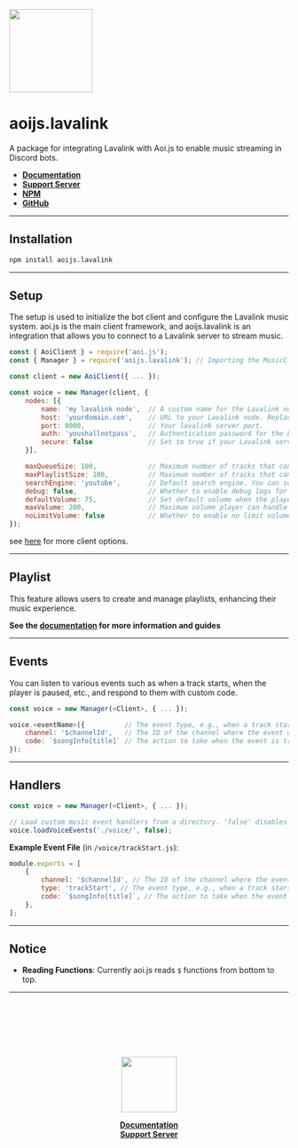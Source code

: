 <img src="https://cdn.noujs.my.id/guild/lavalink.png" width="150">

# aoijs.lavalink

A package for integrating Lavalink with Aoi.js to enable music streaming in Discord bots.

- **[ Documentation ](https://lavalink.noujs.my.id)**
- **[ Support Server ](https://discord.com/invite/hyQYXcVnmZ)**
- **[ NPM ](https://npmjs.org/package/aoijs.lavalink)**
- **[ GitHub ](https://github.com/tyowk/aoijs.lavalink)**

---

## Installation

```bash
npm install aoijs.lavalink
```

---

## Setup

The setup is used to initialize the bot client and configure the Lavalink music system. aoi.js is the main client framework, and aoijs.lavalink is an integration that allows you to connect to a Lavalink server to stream music.

```js
const { AoiClient } = require('aoi.js');
const { Manager } = require('aoijs.lavalink'); // Importing the MusicClient for handling Lavalink integration.

const client = new AoiClient({ ... });

const voice = new Manager(client, {
    nodes: [{
        name: 'my lavalink node',  // A custom name for the Lavalink node (can be any string).
        host: 'yourdomain.com',    // URL to your Lavalink node. Replace with your actual Lavalink server URL.
        port: 0000,                // Your lavalink server port.
        auth: 'youshallnotpass',   // Authentication password for the Lavalink node.
        secure: false              // Set to true if your Lavalink server uses SSL/TLS (HTTPS).
    }],

    maxQueueSize: 100,             // Maximum number of tracks that can be queued for playback. (default is 100)
    maxPlaylistSize: 100,          // Maximum number of tracks that can be in a playlist. (default is 100)
    searchEngine: 'youtube',       // Default search engine. You can set this to 'soundcloud' or 'spotify' or others. (default is youtube)
    debug: false,                  // Whether to enable debug logs for the music client. default is false. (default is false)
    defaultVolume: 75,             // Set default volume when the player created (default is 100)
    maxVolume: 200,                // Maximum volume player can handle (default is 200)
    noLimitVolume: false           // Whether to enable no limit volume (not recommended) (default is false)
});
```

see [here](https://guide.shoukaku.shipgirl.moe/guides/2-options/) for more client options.

---

## Playlist

This feature allows users to create and manage playlists, enhancing their music experience.

**See the [documentation](https://lavalink.noujs.my.id/guides/playlist) for more information and guides**

---

## Events

You can listen to various events such as when a track starts, when the player is paused, etc., and respond to them with custom code.

```js
const voice = new Manager(<Client>, { ... });

voice.<eventName>({          // The event type, e.g., when a track starts playing ('trackStart').
    channel: '$channelId',   // The ID of the channel where the event will trigger (can be dynamic or static).
    code: `$songInfo[title]` // The action to take when the event is triggered. Here it will return the title of the song.
});
```

---

## Handlers

```js
const voice = new Manager(<Client>, { ... });

// Load custom music event handlers from a directory. 'false' disables debug logs.
voice.loadVoiceEvents('./voice/', false);
```

**Example Event File** (in `/voice/trackStart.js`):

```js
module.exports = [
    {
        channel: '$channelId', // The ID of the channel where the event will trigger (can be dynamic or static).
        type: 'trackStart', // The event type, e.g., when a track starts playing ('trackStart').
        code: `$songInfo[title]`, // The action to take when the event is triggered. Here it will return the title of the song.
    },
];
```

---

## Notice

- **Reading Functions**: Currently aoi.js reads `$` functions from bottom to top.

---

<div align="center">
<br>
<br>
<br>
<br>
<br>
<br>
<img src="https://cdn.noujs.my.id/guild/lavabird.png" width="100">
<br>

**[ Documentation ](https://lavalink.noujs.my.id)** <br>
**[ Support Server ](https://discord.com/invite/hyQYXcVnmZ)**

</div>
